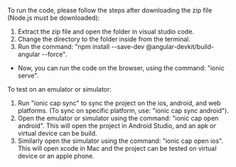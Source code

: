 To run the code, please follow the steps after downloading the zip file (Node.js must be downloaded):
  1. Extract the zip file and open the folder in visual studio code.
  2. Change the directory to the folder inside from the terminal.
  3. Run the command: "npm install --save-dev @angular-devkit/build-angular --force".
- Now, you can run the code on the browser, using the command: "ionic serve".

To test on an emulator or simulator:
  1. Run "ionic cap sync" to sync the project on the ios, android, and web platforms. (To sync on specific platform, use: "ionic cap sync android").
  2. Open the emulator or simulator using the command: "ionic cap open android". This will open the project in Android Studio, and an apk or virtual device can be build.
  3. Similarly open the simulator using the command: "ionic cap open ios". This will open xcode in Mac and the project can be tested on virtual device or an apple phone.
